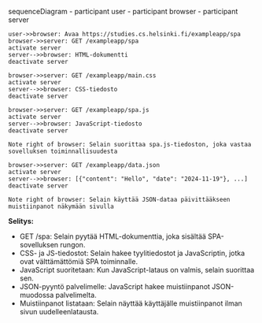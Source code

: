 sequenceDiagram
    - participant user
    - participant browser
    - participant server

    user->>browser: Avaa https://studies.cs.helsinki.fi/exampleapp/spa
    browser->>server: GET /exampleapp/spa
    activate server
    server-->>browser: HTML-dokumentti
    deactivate server

    browser->>server: GET /exampleapp/main.css
    activate server
    server-->>browser: CSS-tiedosto
    deactivate server

    browser->>server: GET /exampleapp/spa.js
    activate server
    server-->>browser: JavaScript-tiedosto
    deactivate server

    Note right of browser: Selain suorittaa spa.js-tiedoston, joka vastaa sovelluksen toiminnallisuudesta

    browser->>server: GET /exampleapp/data.json
    activate server
    server-->>browser: [{"content": "Hello", "date": "2024-11-19"}, ...]
    deactivate server

    Note right of browser: Selain käyttää JSON-dataa päivittääkseen muistiinpanot näkymään sivulla


**Selitys:** 
- GET /spa: Selain pyytää HTML-dokumenttia, joka sisältää SPA-sovelluksen rungon.
- CSS- ja JS-tiedostot: Selain hakee tyylitiedostot ja JavaScriptin, jotka ovat välttämättömiä SPA
toiminnalle.
- JavaScript suoritetaan: Kun JavaScript-lataus on valmis, selain suorittaa sen.
- JSON-pyyntö palvelimelle: JavaScript hakee muistiinpanot JSON-muodossa palvelimelta.
- Muistiinpanot listataan: Selain näyttää käyttäjälle muistiinpanot ilman sivun uudelleenlatausta.
